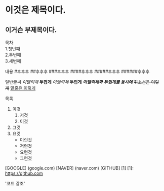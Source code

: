 이것은 제목이다.
================

이거슨 부제목이다.
-----------------

목차  
1.첫번째  
2.두번째  
3.세번쩨  

내용
#후후후
##후후후
###후후후
####후후후
#####후후후
######후후후

일반글씨
*이텔릭체*
**두껍게**
_이텔릭체_
__두껍게__
**_이텔릭체와 두껍게를 동시에_**
~~취소선은 이렇게~~
<u>밑줄은 이렇게</u>

목록
1. 이것
    1. 저것
    2. 이것
2. 그것
3. 요것
    - 이런것
    - 저런것
    * 요런것
    + 그런것

[GOOGLE] (google.com)
[NAVER] (naver.com)
[GITHUB] [1]
[1]: https://github.com

'코드 강조'
